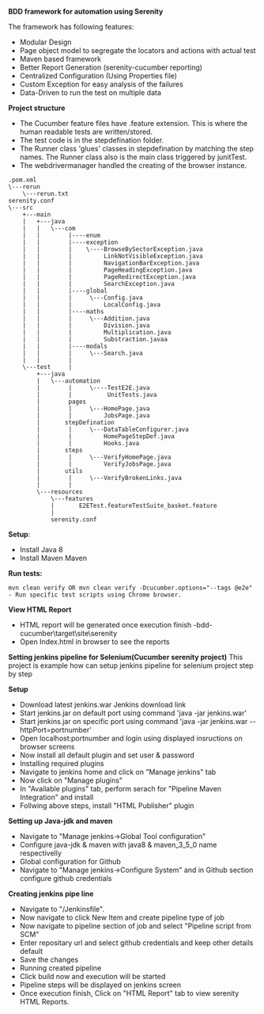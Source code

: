 **BDD framework for automation using Serenity**

The framework has following features:

- Modular Design
- Page object model to segregate the locators and actions with actual test
- Maven based framework
- Better Report Generation (serenity-cucumber reporting)
- Centralized Configuration (Using Properties file)
- Custom Exception for easy analysis of the failures
- Data-Driven to run the test on multiple data

**Project structure**
- The Cucumber feature files have .feature extension. This is where the human readable tests are written/stored.
- The test code is in the stepdefination folder.
- The Runner class 'glues' classes in stepdefination by matching the step names. The Runner class also is the main class triggered by junitTest. 
- The webdrivermanager handled the creating of the browser instance.

```
.pom.xml
\---rerun
    \---rerun.txt
serenity.conf
\---src
    +---main
    |   +---java
    |   |   \---com
    |   |        |----enum
    |   |        |----exception
    |   |        |    \----BrowseBySectorException.java
    |   |        |         LinkNotVisibleException.java
    |   |        |         NavigationBarException.java
    |   |        |         PageHeadingException.java
    |   |        |         PageRedirectException.java
    |   |        |         SearchException.java         
    |   |        |----global
    |   |        |     \---Config.java
    |   |        |         LocalConfig.java
    |   |        |----maths
    |   |        |     \---Addition.java
    |   |        |         Division.java
    |   |        |         Multiplication.java
    |   |        |         Substraction.javaa                          
    |   |        |----modals
    |   |        |     \---Search.java  
    |   |        |
    \---test     |
        +---java
        |   \---automation
        |        |     \----TestE2E.java
        |        |          UnitTests.java   
        |        pages
        |        |     \---HomePage.java
        |        |         JobsPage.java
        |       stepDefination
        |        |     \---DataTableConfigurer.java
        |        |         HomePageStepDef.java
        |        |         Hooks.java
        |       steps
        |        |     \---VerifyHomePage.java
        |        |         VerifyJobsPage.java
        |       utils
        |        |     \---VerifyBrokenLinks.java
        |        |
        \---resources
            \---features
            |       E2ETest.featureTestSuite_basket.feature
            |   
            serenity.conf    
```

**Setup**:
- Install Java 8
- Install Maven Maven

**Run tests:**
```
mvn clean verify OR mvn clean verify -Dcucumber.options="--tags @e2e" - Run specific test scripts using Chrome browser.
```

**View HTML Report**
- HTML report will be generated once execution finish -bdd-cucumber\target\site\serenity
- Open Index.html in browser to see the reports


**Setting jenkins pipeline for Selenium(Cucumber serenity project)**
This project is example how can setup jenkins pipeline for selenium project step by step

**Setup**
- Download latest jenkins.war Jenkins download link
- Start jenkins.jar on default port using command 'java -jar jenkins.war'
- Start jenkins.jar on specific port using command 'java -jar jenkins.war --httpPort=portnumber'
- Open localhost:portnumber and login using displayed insructions on browser screens
- Now install all default plugin and set user & password
- Installing required plugins
- Navigate to jenkins home and click on "Manage jenkins" tab
- Now click on "Manage plugins"
- In "Available plugins" tab, perform serach for "Pipeline Maven Integration" and install
- Follwing above steps, install "HTML Publisher" plugin

**Setting up Java-jdk and maven**
- Navigate to "Manage jenkins->Global Tool configuration"
- Configure java-jdk & maven with java8 & maven_3_5_0 name respectivelly
- Global configuration for Github
- Navigate to "Manage jenkins->Configure System" and in Github section configure github credentials

**Creating jenkins pipe line**
- Navigate to "/Jenkinsfile".
- Now navigate to click New Item and create pipeline type of job
- Now navigate to pipeline section of job and select "Pipeline script from SCM"
- Enter repositary url and select github credentials and keep other details default
- Save the changes
- Running created pipeline
- Click build now and execution will be started
- Pipeline steps will be displayed on jenkins screen
- Once execution finish, Click on "HTML Report" tab to view serenity HTML Reports.
